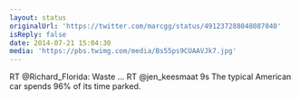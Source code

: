 ```yaml
---
layout: status
originalUrl: 'https://twitter.com/marcgg/status/491237288048087040'
isReply: false
date: 2014-07-21 15:04:30
media: 'https://pbs.twimg.com/media/Bs55ps9CUAAVJk7.jpg'
---
```


RT @Richard_Florida: Waste ... RT @jen_keesmaat  9s The typical American car spends 96% of its time parked. 
